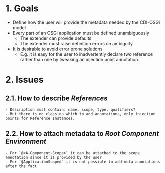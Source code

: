 # 1. Goals
- Define how the user will provide the metadata needed by the CDI-OSGi model
- Every part of an OSGi application must be defined unambiguously
    - The extender can provide defaults
    - The extender must raise definition errors on ambiguity
- It is desirable to avoid error prone solutions
    - E.g. it is easy for the user to inadvertently declare two reference rather than one by tweaking an injection point annotation.

# 2. Issues
## 2.1. How to describe _References_
    - Description must contain: name, scope, type, qualifiers?
    - But there is no class on which to add annotations, only injection points for Reference Instances.
## 2.2. How to attach metadata to _Root Component Environment_
    - For `@<A-Component-Scope>` it can be attached to the scope annotation since it is provided by the user
    - For `@ApplicationScoped` it is not possible to add meta annotations after the fact
